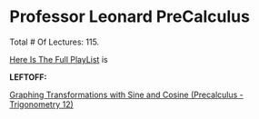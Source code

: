 # Professor Leonard PreCalculus

Total # Of Lectures: 115.

[Here Is The Full PlayList](https://www.youtube.com/playlist?list=PLDesaqWTN6ESsmwELdrzhcGiRhk5DjwLP)
is

**LEFTOFF:**

[Graphing Transformations with Sine and Cosine (Precalculus - Trigonometry 12)](https://www.youtube.com/watch?v=dyXT5KMCrPk)
